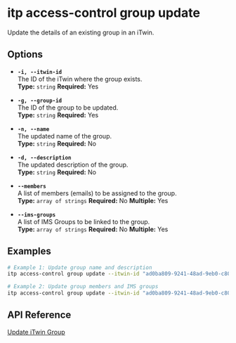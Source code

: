 # itp access-control group update

Update the details of an existing group in an iTwin.

## Options

- **`-i, --itwin-id`**  
  The ID of the iTwin where the group exists.  
  **Type:** `string` **Required:** Yes

- **`-g, --group-id`**  
  The ID of the group to be updated.  
  **Type:** `string` **Required:** Yes

- **`-n, --name`**  
  The updated name of the group.  
  **Type:** `string` **Required:** No

- **`-d, --description`**  
  The updated description of the group.  
  **Type:** `string` **Required:** No

- **`--members`**  
  A list of members (emails) to be assigned to the group.  
  **Type:** `array of strings` **Required:** No **Multiple:** Yes

- **`--ims-groups`**  
  A list of IMS Groups to be linked to the group.  
  **Type:** `array of strings` **Required:** No **Multiple:** Yes

## Examples

```bash
# Example 1: Update group name and description
itp access-control group update --itwin-id "ad0ba809-9241-48ad-9eb0-c8038c1a1d51" --group-id "bf4d8b36-25d7-4b72-b38b-12c1f0325f42" --name "Updated Engineering Team" --description "Updated description"

# Example 2: Update group members and IMS groups
itp access-control group update --itwin-id "ad0ba809-9241-48ad-9eb0-c8038c1a1d51" --group-id "bf4d8b36-25d7-4b72-b38b-12c1f0325f42" --members "john.doe@example.com" --members "jane.doe@example.com" --imsGroups "Sample IMS Group" --imsGroups "Sample IMS Group"
```

## API Reference

[Update iTwin Group](https://developer.bentley.com/apis/access-control-v2/operations/update-itwin-group/)
